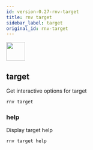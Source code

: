 ```yaml
---
id: version-0.27-rnv-target
title: rnv target
sidebar_label: target
original_id: rnv-target
---
```


<img src="https://renative.org/img/ic_cli.png" width=50 height=50 />

## target

Get interactive options for target

```bash
rnv target
```

### help

Display target help

```bash
rnv target help
```
